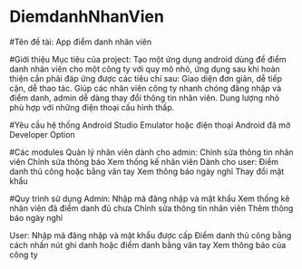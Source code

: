 # DiemdanhNhanVien
#Tên đề tài: App điểm danh nhân viên

#Giới thiệu
Mục tiêu của project:
Tạo một ứng dụng android dùng để điểm danh nhân viên cho một công ty với quy mô nhỏ, ứng dụng sau khi hoàn thiện cần phải đáp ứng được các tiêu chí sau:
Giao diện đơn giản, dễ tiếp cận, dễ thao tác.
Giúp các nhân viên công ty nhanh chóng đăng nhập và điểm danh, admin dễ dàng thay đổi thông tin nhân viên.
Dung lượng nhỏ phù hợp với những điện thoại cấu hình thấp.


#Yêu cầu hệ thống
Android Studio
Emulator hoặc điện thoại Android đã mở Developer Option

#Các modules
Quản lý nhân viên dành cho admin:
Chỉnh sửa thông tin nhân viên
Chỉnh sửa thông báo
Xem thống kế nhân viên
Dành cho user:
Điểm danh thủ công hoặc bằng vân tay
Xem thông báo ngày nghỉ
Thay đổi mật khẩu

#Quy trình sử dụng
Admin:
Nhập mã đăng nhập và mật khẩu
Xem thống kê nhân viên đã điểm danh đủ chưa
Chỉnh sửa thông tin nhân viên
Thêm thông báo ngày nghỉ

User:
Nhập mã đăng nhập và mật khẩu được cấp
Điểm danh thủ công bằng cách nhấn nút ghi danh hoặc điểm danh bằng vân tay
Xem thông báo của công ty
